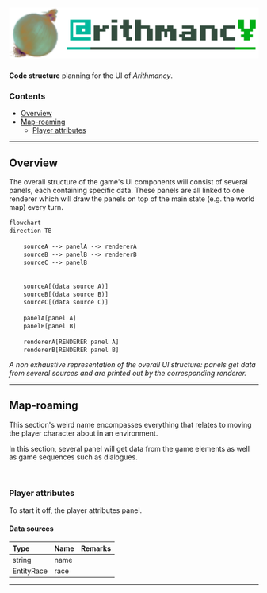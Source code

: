 <!--!=============================================!-->
<!--! REMEMBER TO SET THE GRAPH DIRECTION TO "TB" !-->
<!--!=============================================!-->

# ![hmmm some new layers](/__prep/docs/assets/cromniomancy.png)

__Code structure__ planning for the UI of *Arithmancy*.

### Contents
- [Overview](#overview)
- [Map-roaming](#map-roaming)
    - [Player attributes](#player-attributes)

---

## Overview

The overall structure of the game's UI components will consist of several panels, each containing specific data. These panels are all linked to one renderer which will draw the panels on top of the main state (e.g. the world map) every turn.

```mermaid
flowchart
direction TB

    sourceA --> panelA --> rendererA
    sourceB --> panelB --> rendererB
    sourceC --> panelB


    sourceA[(data source A)]
    sourceB[(data source B)]
    sourceC[(data source C)]

    panelA[panel A]
    panelB[panel B]

    rendererA[RENDERER panel A]
    rendererB[RENDERER panel B]
```

*A non exhaustive representation of the overall UI structure: panels get data from several sources and are printed out by the corresponding renderer.*

---

## Map-roaming

This section's weird name encompasses everything that relates to moving the player character about in an environment.

In this section, several panel will get data from the game elements as well as game sequences such as dialogues.

&nbsp;

### Player attributes

To start it off, the player attributes panel.

#### Data sources

|Type|Name|Remarks|
|:-|:-|:-:|
|string|name||
|EntityRace|race||

---

<!--```mermaid
erDiagram
    STATS-PANEL ||--|{ PLAYER : "gets player stats"
    ADVENTURE-RENDERER ||--|{ STATS-PANEL : "prints panel & its content"
    ADVENTURE-RENDERER ||--|{ LOGS-PANEL : "prints panel & its content"



    PLAYER {
        string name
        CharacterRace race
        AdventurerClass class
        string title
        int hp
        int mp
        list-string status_effects
    }

    STATS-PANEL {
        int x
        int y
        int width
        int height
        string title
    }

    LOGS-PANEL {
        int x
        int y
        int width
        int height
        string title
    }
```-->